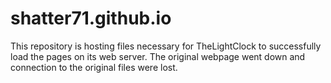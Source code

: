 # shatter71.github.io

This repository is hosting files necessary for TheLightClock to successfully load the pages on its web server.  The original webpage went down and connection to the original files were lost.

